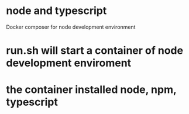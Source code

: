 # node and typescript
Docker composer for node development environment
# run.sh will start a container of node development enviroment
# the container installed node, npm, typescript